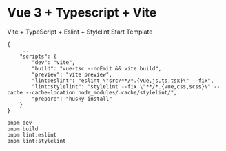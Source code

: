 # Vue 3 + Typescript + Vite

Vite + TypeScript + Eslint + Stylelint Start Template

```
{
    ...
    "scripts": {
        "dev": "vite",
        "build": "vue-tsc --noEmit && vite build",
        "preview": "vite preview",
        "lint:eslint": "eslint \"src/**/*.{vue,js,ts,tsx}\" --fix",
        "lint:stylelint": "stylelint --fix \"**/*.{vue,css,scss}\" --cache --cache-location node_modules/.cache/stylelint/",
        "prepare": "husky install"
    }
}
```

```
pnpm dev
pnpm build
pnpm lint:eslint
pnpm lint:stylelint
```